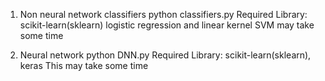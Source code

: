 1. Non neural network classifiers
python classifiers.py
Required Library: scikit-learn(sklearn)
logistic regression and linear kernel SVM may take some time

2. Neural network
python DNN.py
Required Library: scikit-learn(sklearn), keras
This may take some time